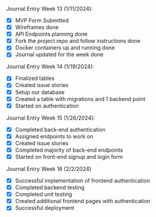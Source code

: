 Journal Entry Week 13 (1/11/2024):
-[x] MVP Form Submitted
-[x] Wireframes done
-[x] API Endpoints planning done
-[x] Fork the project repo and follow instructions done
-[x] Docker containers up and running done
-[x] Journal updated for the week done

Journal Entry Week 14 (1/19/2024):
-[x] Finalized tables
-[x] Created issue stories
-[x] Setup our database
-[x] Created a table with migrations and 1 backend point
-[x] Started on authentication

Journal Entry Week 15 (1/26/2024):
-[x] Completed back-end authentication
-[x] Assigned endpoints to work on
-[x] Created issue stories
-[x] Completed majority of back-end endpoints
-[x] Started on front-end signup and login form

Journal Entry Week 16 (2/2/2024)
-[x] Successful implementation of frontend authentication
-[x] Completed backend testing
-[x] Completed unit testing
-[x] Created additional frontend pages with authentication
-[x] Successful deployment
